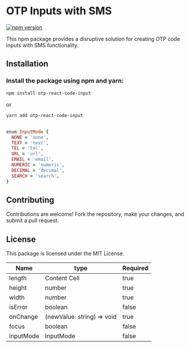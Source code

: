 # OTP Inputs with SMS

[![npm version](https://badge.fury.io/js/disruptive-otp-inputs.svg)](https://badge.fury.io/js/disruptive-otp-inputs)

This npm package provides a disruptive solution for creating OTP code inputs with SMS functionality.

## Installation

### Install the package using npm and yarn:

```bash
npm install otp-react-code-input
```

or

```bash
yarn add otp-react-code-input
```
## 
```ruby
enum InputMode {
  NONE = 'none',
  TEXT = 'text',
  TEL = 'tel',
  URL = 'url',
  EMAIL = 'email',
  NUMERIC = 'numeric',
  DECIMAL = 'decimal',
  SEARCH = 'search',
}
```


## Contributing
Contributions are welcome! Fork the repository, make your changes, and submit a pull request.

## License
This package is licensed under the MIT License.

| Name  | type | Required |
| ------------- | ------------- | ------------- |
| length  | Content Cell  | true |
| height  | number  | true |
| width  | number  | true |
| isError  | boolean  | false |
| onChange  | (newValue: string) => void  | true |
| focus  | boolean  | false |
| inputMode  | InputMode  | false |